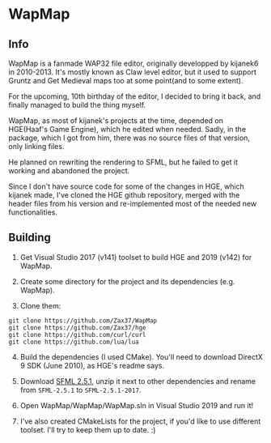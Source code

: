 # WapMap

## Info

WapMap is a fanmade WAP32 file editor, originally developped by kijanek6 in 2010-2013.
It's mostly known as Claw level editor, but it used to support Gruntz and Get Medieval maps too at some point(and to some extent).

For the upcoming, 10th birthday of the editor, I decided to bring it back, and finally managed to build the thing myself.

WapMap, as most of kijanek's projects at the time, depended on HGE(Haaf's Game Engine), which he edited when needed.
Sadly, in the package, which I got from him, there was no source files of that version, only linking files.

He planned on rewriting the rendering to SFML, but he failed to get it working and abandoned the project.

Since I don't have source code for some of the changes in HGE, which kijanek made, I've cloned the HGE github repository,
merged with the header files from his version and re-implemented most of the needed new functionalities.

## Building

1. Get Visual Studio 2017 (v141) toolset to build HGE and 2019 (v142) for WapMap.

2. Create some directory for the project and its dependencies (e.g. WapMap).

3. Clone them:

```
git clone https://github.com/Zax37/WapMap
git clone https://github.com/Zax37/hge
git clone https://github.com/curl/curl
git clone https://github.com/lua/lua
```

4. Build the dependencies (I used CMake). You'll need to download DirectX 9 SDK (June 2010), as HGE's readme says.

5. Download [SFML 2.5.1](https://www.sfml-dev.org/files/SFML-2.5.1-windows-vc15-32-bit.zip), unzip it next to other dependencies and rename from `SFML-2.5.1` to `SFML-2.5.1-2017`.

6. Open WapMap/WapMap/WapMap.sln in Visual Studio 2019 and run it!

7. I've also created CMakeLists for the project, if you'd like to use different toolset. I'll try to keep them up to date. :)